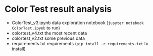 # Color Test result analysis

- ColorTest_v3.ipynb data exploration notebook (`jupyter notebook ColorTest.ipynb` to run)
- colortest_v4.txt the most recent data
- colortest_v2.txt some previous data
- requirements.txt requirements (`pip intall -r requirements.txt` to install)
